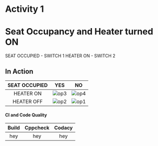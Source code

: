 # Activity 1
# Seat Occupancy and Heater turned ON
SEAT OCCUPIED - SWITCH 1
HEATER ON - SWITCH 2

## In Action

|SEAT OCCUPIED|YES|NO|
|:--:|:--:|:--:|
|HEATER ON|![op3](https://user-images.githubusercontent.com/80670539/115951982-4f5d5880-a501-11eb-9ccd-ebbf7f8019a9.jpg)|![op4](https://user-images.githubusercontent.com/80670539/115952023-7fa4f700-a501-11eb-98b6-79dbfd9549da.jpg)|
|HEATER OFF|![op2](https://user-images.githubusercontent.com/80670539/115952036-921f3080-a501-11eb-8cb5-8de090abd8c6.jpg)|![op1](https://user-images.githubusercontent.com/80670539/115952049-9d725c00-a501-11eb-8063-94a753d50894.jpg)|

#### CI and Code Quality

|Build|Cppcheck|Codacy|
|:--:|:--:|:--:|
|hey|hey|hey|
